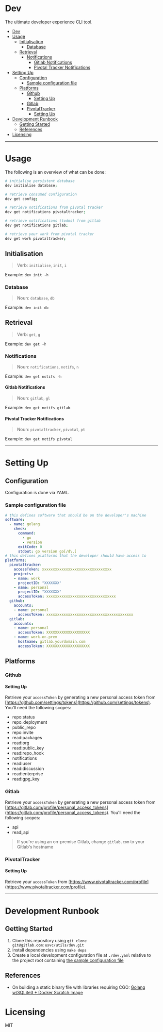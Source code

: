 # Dev

The ultimate developer experience CLI tool.

- [Dev](#dev)
- [Usage](#usage)
  - [Initialisation](#initialisation)
    - [Database](#database)
  - [Retrieval](#retrieval)
    - [Notifications](#notifications)
      - [Gitlab Notifications](#gitlab-notifications)
      - [Pivotal Tracker Notifications](#pivotal-tracker-notifications)
- [Setting Up](#setting-up)
  - [Configuration](#configuration)
    - [Sample configuration file](#sample-configuration-file)
  - [Platforms](#platforms)
    - [Github](#github)
      - [Setting Up](#setting-up-1)
    - [Gitlab](#gitlab)
    - [PivotalTracker](#pivotaltracker)
      - [Setting Up](#setting-up-2)
- [Development Runbook](#development-runbook)
  - [Getting Started](#getting-started)
  - [References](#references)
- [Licensing](#licensing)

- - -

# Usage

The following is an overview of what can be done:

```sh
# initialise persistent database
dev initialise database;

# retrieve consumed configuration
dev get config;

# retrieve notifications from pivotal tracker
dev get notifications pivotaltracker;

# retrieve notifications (todos) from gitlab
dev get notifications gitlab;

# retrieve your work from pivotal tracker
dev get work pivotaltracker;
```

## Initialisation

> Verb: `initialise`, `init`, `i`

Example: `dev init -h`

### Database

> Noun: `database`, `db`

Example: `dev init db`

## Retrieval

> Verb: `get`, `g`

Example: `dev get -h`

### Notifications

> Noun: `notifications`, `notifs`, `n`

Example: `dev get notifs -h`

#### Gitlab Notifications

> Noun: `gitlab`, `gl`

Example: `dev get notifs gitlab`

#### Pivotal Tracker Notifications

> Noun: `pivotaltracker`, `pivotal`, `pt`

Example: `dev get notifs pivotal`

- - -

# Setting Up

## Configuration

Configuration is done via YAML.

### Sample configuration file

```yaml
# this defines software that should be on the developer's machine
software:
  - name: golang
    check:
      command:
        - go
        - version
      exitCode: 0
      stdout: go version go[/d\.]
# this defines platforms that the developer should have access to
platforms:
  pivotaltracker:
    accessToken: xxxxxxxxxxxxxxxxxxxxxxxxxxxxxxxx
    projects:
    - name: work
      projectID: "XXXXXXX"
    - name: personal
      projectID: "XXXXXXX"
      accessToken: xxxxxxxxxxxxxxxxxxxxxxxxxxxxxxxx
  github:
    accounts:
    - name: personal
      accessToken: xxxxxxxxxxxxxxxxxxxxxxxxxxxxxxxxxxxxxxxx
  gitlab:
    accounts:
    - name: personal
      accessToken: XXXXXXXXXXXXXXXXXXXX
    - name: work-on-prem
      hostname: gitlab.yourdomain.com
      accessToken: XXXXXXXXXXXXXXXXXXXX
```

## Platforms

### Github

#### Setting Up

Retrieve your `accessToken` by generating a new personal access token from [https://github.com/settings/tokens](https://github.com/settings/tokens). You'll need the following scopes:

- repo:status
- repo_deployment
- public_repo
- repo:invite
- read:packages
- read:org
- read:public_key
- read:repo_hook
- notifications
- read:user
- read:discussion
- read:enterprise
- read:gpg_key

### Gitlab

Retrieve your `accessToken` by generating a new personal access token from [https://gitlab.com/profile/personal_access_tokens](https://gitlab.com/profile/personal_access_tokens). You'll need the following scopes:

- api
- read_api

> If you're using an on-premise Gitlab, change `gitlab.com` to your Gitlab's hostname

### PivotalTracker

#### Setting Up

Retrieve your `accessToken` from [https://www.pivotaltracker.com/profile](https://www.pivotaltracker.com/profile).

- - -

# Development Runbook

## Getting Started

1. Clone this repository using `git clone git@gitlab.com:usvc/utils/dev.git`
2. Install dependencies using `make deps`
3. Create a local development configuration file at `./dev.yaml` relative to the project root containing [the sample configuration file](#sample-configuration-file)

## References

- On building a static binary file with libraries requiring CGO: [Golang w/SQLite3 + Docker Scratch Image](https://7thzero.com/blog/golang-w-sqlite3-docker-scratch-image)
  
# Licensing

MIT
